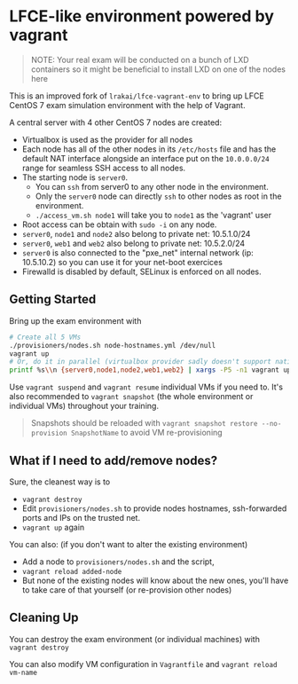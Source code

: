 # LFCE-like environment powered by vagrant

> NOTE: Your real exam will be conducted on a bunch of LXD containers
> so it might be beneficial to install LXD on one of the nodes here

This is an improved fork of `lrakai/lfce-vagrant-env` to bring up LFCE CentOS 7 exam
simulation environment with the help of Vagrant.

A central server with 4 other CentOS 7 nodes are created:

- Virtualbox is used as the provider for all nodes
- Each node has all of the other nodes in its `/etc/hosts` file and has the
  default NAT interface alongside an interface put on the `10.0.0.0/24` range
  for seamless SSH access to all nodes.
- The starting node is `server0`. 
    - You can `ssh` from server0 to any other node in the environment. 
    - Only the `server0` node can directly `ssh` to other nodes as root 
      in the environment.
    - `./access_vm.sh node1` will take you to `node1` as the 'vagrant' user
- Root access can be obtain with `sudo -i` on any node.
- `server0`, `node1` and `node2` also belong to private net: 10.5.1.0/24
- `server0`, `web1` and `web2` also belong to private net: 10.5.2.0/24
- `server0` is also connected to the "pxe_net" internal network (ip: 10.5.10.2)
  so you can use it for your net-boot exercices
- Firewalld is disabled by default, SELinux is enforced on all nodes.

## Getting Started

Bring up the exam environment with

```bash
# Create all 5 VMs
./provisioners/nodes.sh node-hostnames.yml /dev/null
vagrant up
# Or, do it in parallel (virtualbox provider sadly doesn't support native parallelism)
printf %s\\n {server0,node1,node2,web1,web2} | xargs -P5 -n1 vagrant up
```

Use `vagrant suspend` and `vagrant resume` individual VMs if you need to.
It's also recommended to `vagrant snapshot` (the whole environment or
individual VMs) throughout your training.

> Snapshots should be reloaded with
> `vagrant snapshot restore --no-provision SnapshotName`
> to avoid VM re-provisioning

## What if I need to add/remove nodes?

Sure, the cleanest way is to
- `vagrant destroy`
- Edit `provisioners/nodes.sh` to provide nodes hostnames, ssh-forwarded ports
  and IPs on the trusted net.
- `vagrant up` again

You can also: (if you don't want to alter the existing environment)
- Add a node to `provisioners/nodes.sh` and the script,
- `vagrant reload added-node`
- But none of the existing nodes will know about the new ones, you'll have to
  take care of that yourself (or re-provision other nodes)

## Cleaning Up

You can destroy the exam environment (or individual machines) with 
`vagrant destroy`

You can also modify VM configuration in `Vagrantfile` and
`vagrant reload vm-name`
